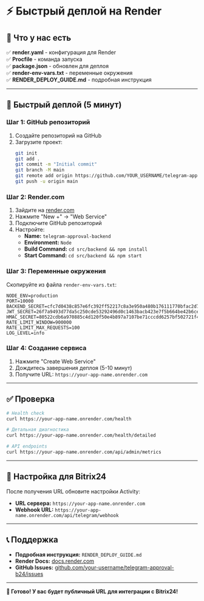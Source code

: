 # ⚡ Быстрый деплой на Render

## 🎯 Что у нас есть

✅ **render.yaml** - конфигурация для Render  
✅ **Procfile** - команда запуска  
✅ **package.json** - обновлен для деплоя  
✅ **render-env-vars.txt** - переменные окружения  
✅ **RENDER_DEPLOY_GUIDE.md** - подробная инструкция  

---

## 🚀 Быстрый деплой (5 минут)

### Шаг 1: GitHub репозиторий
1. Создайте репозиторий на GitHub
2. Загрузите проект:
   ```bash
   git init
   git add .
   git commit -m "Initial commit"
   git branch -M main
   git remote add origin https://github.com/YOUR_USERNAME/telegram-approval-b24.git
   git push -u origin main
   ```

### Шаг 2: Render.com
1. Зайдите на [render.com](https://render.com)
2. Нажмите "New +" → "Web Service"
3. Подключите GitHub репозиторий
4. Настройте:
   - **Name:** `telegram-approval-backend`
   - **Environment:** `Node`
   - **Build Command:** `cd src/backend && npm install`
   - **Start Command:** `cd src/backend && npm start`

### Шаг 3: Переменные окружения
Скопируйте из файла `render-env-vars.txt`:
```
NODE_ENV=production
PORT=10000
BACKEND_SECRET=cfc7d0438c857e6fc392ff52217c8a3e950a480b176111770bfac2d7e3c9d2cc
JWT_SECRET=26f7a9493d77da5c250cde53292496d0c1463bacb423e7f5b664be42b6ceba5d
HMAC_SECRET=80522cdb6a970885c4d120f50e4b897a7107be71cccdd6257bf502721f4ca8d3
RATE_LIMIT_WINDOW=900000
RATE_LIMIT_MAX_REQUESTS=100
LOG_LEVEL=info
```

### Шаг 4: Создание сервиса
1. Нажмите "Create Web Service"
2. Дождитесь завершения деплоя (5-10 минут)
3. Получите URL: `https://your-app-name.onrender.com`

---

## ✅ Проверка

```bash
# Health check
curl https://your-app-name.onrender.com/health

# Детальная диагностика
curl https://your-app-name.onrender.com/health/detailed

# API endpoints
curl https://your-app-name.onrender.com/api/admin/metrics
```

---

## 🔧 Настройка для Bitrix24

После получения URL обновите настройки Activity:
- **URL сервера:** `https://your-app-name.onrender.com`
- **Webhook URL:** `https://your-app-name.onrender.com/api/telegram/webhook`

---

## 📞 Поддержка

- **Подробная инструкция:** `RENDER_DEPLOY_GUIDE.md`
- **Render Docs:** [docs.render.com](https://docs.render.com)
- **GitHub Issues:** [github.com/your-username/telegram-approval-b24/issues](https://github.com/your-username/telegram-approval-b24/issues)

---

**🎉 Готово! У вас будет публичный URL для интеграции с Bitrix24!**
